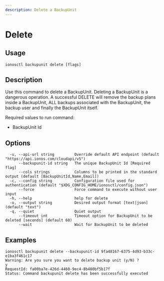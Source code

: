 ```yaml
---
description: Delete a BackupUnit
---
```


# Delete

## Usage

```text
ionosctl backupunit delete [flags]
```

## Description

Use this command to delete a BackupUnit. Deleting a BackupUnit is a dangerous operation. A successful DELETE will remove the backup plans inside a BackupUnit, ALL backups associated with the BackupUnit, the backup user and finally the BackupUnit itself.

Required values to run command:

* BackupUnit Id

## Options

```text
  -u, --api-url string         Override default API endpoint (default "https://api.ionos.com/cloudapi/v5")
      --backupunit-id string   The unique BackupUnit Id [Required flag]
      --cols strings           Columns to be printed in the standard output (default [BackupUnitId,Name,Email])
  -c, --config string          Configuration file used for authentication (default "$XDG_CONFIG_HOME/ionosctl/config.json")
      --force                  Force command to execute without user input
  -h, --help                   help for delete
  -o, --output string          Desired output format [text|json] (default "text")
  -q, --quiet                  Quiet output
      --timeout int            Timeout option for BackupUnit to be deleted [seconds] (default 60)
      --wait                   Wait for BackupUnit to be deleted
```

## Examples

```text
ionosctl backupunit delete --backupunit-id 9fa48167-6375-4d93-b33c-e1ba3f461c17
Warning: Are you sure you want to delete backup unit (y/N) ? 
y
RequestId: fa00ba7e-426d-4460-9ec4-8b480bf5b17f
Status: Command backupunit delete has been successfully executed
```

